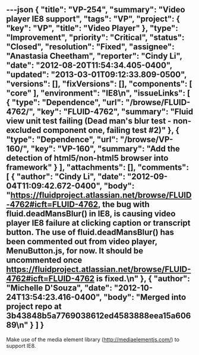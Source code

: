 ---json
{
  "title": "VP-254",
  "summary": "Video player IE8 support",
  "tags": "VP",
  "project": {
    "key": "VP",
    "title": "Video Player"
  },
  "type": "Improvement",
  "priority": "Critical",
  "status": "Closed",
  "resolution": "Fixed",
  "assignee": "Anastasia Cheetham",
  "reporter": "Cindy Li",
  "date": "2012-08-20T11:54:34.405-0400",
  "updated": "2013-03-01T09:12:33.809-0500",
  "versions": [],
  "fixVersions": [],
  "components": [
    "core"
  ],
  "environment": "IE8\n",
  "issueLinks": [
    {
      "type": "Dependence",
      "url": "/browse/FLUID-4762/",
      "key": "FLUID-4762",
      "summary": "Fluid view unit test failing (Dead man's blur test - non-excluded component one, failing test #2)"
    },
    {
      "type": "Dependence",
      "url": "/browse/VP-160/",
      "key": "VP-160",
      "summary": "Add the detection of html5/non-html5 browser into framework"
    }
  ],
  "attachments": [],
  "comments": [
    {
      "author": "Cindy Li",
      "date": "2012-09-04T11:09:42.672-0400",
      "body": "<https://fluidproject.atlassian.net/browse/FLUID-4762#icft=FLUID-4762>, the bug with fluid.deadMansBlur() in IE8, is causing video player IE8 failure at clicking caption or transcript button. The use of fluid.deadMansBlur() has been commented out from video player, MenuButton.js, for now. It should be uncommented once <https://fluidproject.atlassian.net/browse/FLUID-4762#icft=FLUID-4762> is fixed.\n"
    },
    {
      "author": "Michelle D'Souza",
      "date": "2012-10-24T13:54:23.416-0400",
      "body": "Merged into project repo at 3b43848b5a7769038612ed4583888eea15a60689\n"
    }
  ]
}
---
Make use of the media element library (<http://mediaelementjs.com/>) to support IE8.

        